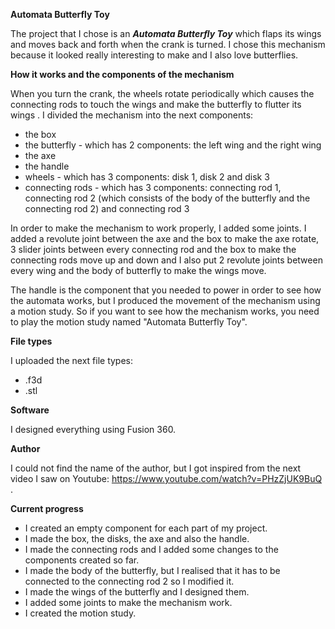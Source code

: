 **Automata Butterfly Toy**

The project that I chose is an ***Automata Butterfly Toy*** which flaps its wings and moves back and forth when the crank is turned. I chose this mechanism because it looked really interesting to make and I also love butterflies. 

**How it works and the components of the mechanism**

When you turn the crank, the wheels rotate periodically which causes the connecting rods to touch the wings and make the butterfly to flutter its wings . I divided the mechanism into the next components:
- the box
- the butterfly - which has 2 components: the left wing and the right wing
- the axe
- the handle
- wheels - which has 3 components: disk 1, disk 2 and disk 3
- connecting rods - which has 3 components: connecting rod 1, connecting rod 2 (which consists of the body of the butterfly and the connecting rod 2) and connecting rod 3

In order to make the mechanism to work properly, I added some joints. I added a revolute joint between the axe and the box to make the axe rotate, 3 slider joints between every connecting rod and the box to make the connecting rods move up and down and I also put 2 revolute joints between every wing and the body of butterfly to make the wings move. 

The handle is the component that you needed to power in order to see how the automata works, but I produced the movement of the mechanism using a motion study. So if you want to see how the mechanism works, you need to play the motion study named "Automata Butterfly Toy". 

**File types**

I uploaded the next file types:
- .f3d
- .stl

**Software**

I designed everything using Fusion 360. 

**Author**

I could not find the name of the author, but I got inspired from the next video I saw on Youtube: https://www.youtube.com/watch?v=PHzZjUK9BuQ .

**Current progress**

- I created an empty component for each part of my project.
- I made the box, the disks, the axe and also the handle.
- I made the connecting rods and I added some changes to the components created so far.
- I made the body of the butterfly, but I realised that it has to be connected to the connecting rod 2 so I modified it.
- I made the wings of the butterfly and I designed them.
- I added some joints to make the mechanism work.
- I created the motion study.
